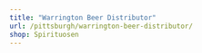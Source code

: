 ```yaml
---
title: "Warrington Beer Distributor"
url: /pittsburgh/warrington-beer-distributor/
shop: Spirituosen
---
```

